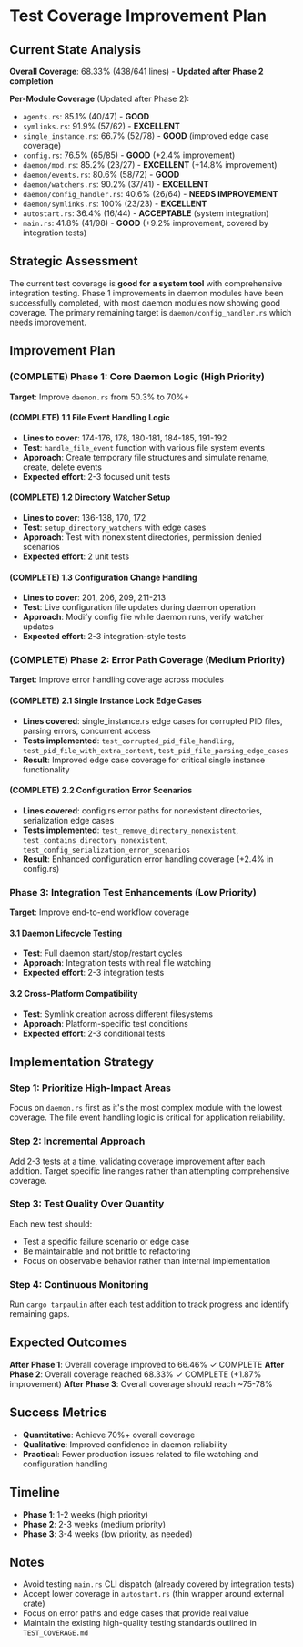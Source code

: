 # Test Coverage Improvement Plan

## Current State Analysis

**Overall Coverage**: 68.33% (438/641 lines) - **Updated after Phase 2 completion**

**Per-Module Coverage** (Updated after Phase 2):
- `agents.rs`: 85.1% (40/47) - **GOOD**
- `symlinks.rs`: 91.9% (57/62) - **EXCELLENT**
- `single_instance.rs`: 66.7% (52/78) - **GOOD** (improved edge case coverage)
- `config.rs`: 76.5% (65/85) - **GOOD** (+2.4% improvement)
- `daemon/mod.rs`: 85.2% (23/27) - **EXCELLENT** (+14.8% improvement)
- `daemon/events.rs`: 80.6% (58/72) - **GOOD**
- `daemon/watchers.rs`: 90.2% (37/41) - **EXCELLENT**
- `daemon/config_handler.rs`: 40.6% (26/64) - **NEEDS IMPROVEMENT**
- `daemon/symlinks.rs`: 100% (23/23) - **EXCELLENT**
- `autostart.rs`: 36.4% (16/44) - **ACCEPTABLE** (system integration)
- `main.rs`: 41.8% (41/98) - **GOOD** (+9.2% improvement, covered by integration tests)

## Strategic Assessment

The current test coverage is **good for a system tool** with comprehensive integration testing. Phase 1 improvements in daemon modules have been successfully completed, with most daemon modules now showing good coverage. The primary remaining target is `daemon/config_handler.rs` which needs improvement.

## Improvement Plan

### (COMPLETE) Phase 1: Core Daemon Logic (High Priority)
**Target**: Improve `daemon.rs` from 50.3% to 70%+

#### (COMPLETE) 1.1 File Event Handling Logic
- **Lines to cover**: 174-176, 178, 180-181, 184-185, 191-192
- **Test**: `handle_file_event` function with various file system events
- **Approach**: Create temporary file structures and simulate rename, create, delete events
- **Expected effort**: 2-3 focused unit tests

#### (COMPLETE) 1.2 Directory Watcher Setup
- **Lines to cover**: 136-138, 170, 172
- **Test**: `setup_directory_watchers` with edge cases
- **Approach**: Test with nonexistent directories, permission denied scenarios
- **Expected effort**: 2 unit tests

#### (COMPLETE) 1.3 Configuration Change Handling
- **Lines to cover**: 201, 206, 209, 211-213
- **Test**: Live configuration file updates during daemon operation
- **Approach**: Modify config file while daemon runs, verify watcher updates
- **Expected effort**: 2-3 integration-style tests

### (COMPLETE) Phase 2: Error Path Coverage (Medium Priority)
**Target**: Improve error handling coverage across modules

#### (COMPLETE) 2.1 Single Instance Lock Edge Cases
- **Lines covered**: single_instance.rs edge cases for corrupted PID files, parsing errors, concurrent access
- **Tests implemented**: `test_corrupted_pid_file_handling`, `test_pid_file_with_extra_content`, `test_pid_file_parsing_edge_cases`
- **Result**: Improved edge case coverage for critical single instance functionality

#### (COMPLETE) 2.2 Configuration Error Scenarios
- **Lines covered**: config.rs error paths for nonexistent directories, serialization edge cases
- **Tests implemented**: `test_remove_directory_nonexistent`, `test_contains_directory_nonexistent`, `test_config_serialization_error_scenarios`
- **Result**: Enhanced configuration error handling coverage (+2.4% in config.rs)

### Phase 3: Integration Test Enhancements (Low Priority)
**Target**: Improve end-to-end workflow coverage

#### 3.1 Daemon Lifecycle Testing
- **Test**: Full daemon start/stop/restart cycles
- **Approach**: Integration tests with real file watching
- **Expected effort**: 2-3 integration tests

#### 3.2 Cross-Platform Compatibility
- **Test**: Symlink creation across different filesystems
- **Approach**: Platform-specific test conditions
- **Expected effort**: 2-3 conditional tests

## Implementation Strategy

### Step 1: Prioritize High-Impact Areas
Focus on `daemon.rs` first as it's the most complex module with the lowest coverage. The file event handling logic is critical for application reliability.

### Step 2: Incremental Approach
Add 2-3 tests at a time, validating coverage improvement after each addition. Target specific line ranges rather than attempting comprehensive coverage.

### Step 3: Test Quality Over Quantity
Each new test should:
- Test a specific failure scenario or edge case
- Be maintainable and not brittle to refactoring
- Focus on observable behavior rather than internal implementation

### Step 4: Continuous Monitoring
Run `cargo tarpaulin` after each test addition to track progress and identify remaining gaps.

## Expected Outcomes

**After Phase 1**: Overall coverage improved to 66.46% ✓ COMPLETE
**After Phase 2**: Overall coverage reached 68.33% ✓ COMPLETE (+1.87% improvement)
**After Phase 3**: Overall coverage should reach ~75-78%

## Success Metrics

- **Quantitative**: Achieve 70%+ overall coverage
- **Qualitative**: Improved confidence in daemon reliability
- **Practical**: Fewer production issues related to file watching and configuration handling

## Timeline

- **Phase 1**: 1-2 weeks (high priority)
- **Phase 2**: 2-3 weeks (medium priority)
- **Phase 3**: 3-4 weeks (low priority, as needed)

## Notes

- Avoid testing `main.rs` CLI dispatch (already covered by integration tests)
- Accept lower coverage in `autostart.rs` (thin wrapper around external crate)
- Focus on error paths and edge cases that provide real value
- Maintain the existing high-quality testing standards outlined in `TEST_COVERAGE.md`
